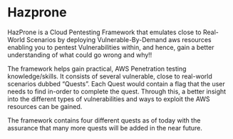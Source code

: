 # Hazprone
 
HazProne is a Cloud Pentesting Framework that emulates close to Real-World Scenarios by deploying Vulnerable-By-Demand aws resources enabling you to pentest Vulnerabilities within, and hence, gain a better understanding of what could go wrong and why!!

The framework helps gain practical, AWS Penetration testing knowledge/skills.
It consists of several vulnerable, close to real-world scenarios dubbed “Quests”. Each Quest would contain a flag that the user needs to find in-order to complete the quest.
Through this, a better insight into the different types of vulnerabilities and ways to exploit the AWS resources can be gained.

The framework contains four different quests as of today with the assurance that many more quests will be added in the near future.
